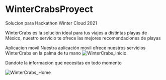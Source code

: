 # WinterCrabsProyect
Solucion para Hackathon Winter Cloud 2021

WinterCrabs es la solución ideal para tus viajes a distintas playas de México, nuestro servicio te ofrece las mejores recomendaciones de playas


Aplicacion movil
Nuestra aplicación movil ofrece nuestros servicios WinterCrabs en la palma de tu mano
![WinterCrabs_Inicio](https://user-images.githubusercontent.com/42286659/146695486-64dfbbb9-256c-45c1-8443-e66a810ad95b.jpeg)

Dandote la informacion que necesitas en todo momento

![WinterCrabs_Home](https://user-images.githubusercontent.com/42286659/146695529-2e2a212b-b59a-43d0-9495-e6c1048b740b.jpeg)

